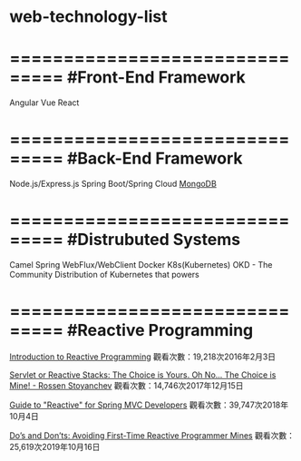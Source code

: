 # web-technology-list

===============================
#Front-End Framework
===============================
Angular
Vue
React

===============================
#Back-End Framework
===============================
Node.js/Express.js
Spring Boot/Spring Cloud
[MongoDB](https://www.mongodb.com/try/download/community)


===============================
#Distrubuted Systems
===============================
Camel
Spring WebFlux/WebClient
Docker
K8s(Kubernetes)
OKD - The Community Distribution of Kubernetes that powers

===============================
#Reactive Programming
===============================

[Introduction to Reactive Programming](https://www.youtube.com/watch?v=fec9nEIybp0)
觀看次數：19,218次2016年2月3日

[Servlet or Reactive Stacks: The Choice is Yours. Oh No... The Choice is Mine! - Rossen Stoyanchev](https://www.youtube.com/watch?v=Dp_aJh-akkU)
觀看次數：14,746次2017年12月15日

[Guide to "Reactive" for Spring MVC Developers](https://www.youtube.com/watch?v=IZ2SoXUiS7M)
觀看次數：39,747次2018年10月4日

[Do’s and Don’ts: Avoiding First-Time Reactive Programmer Mines](https://www.youtube.com/watch?v=0rnMIueRKNU)
觀看次數：25,619次2019年10月16日

